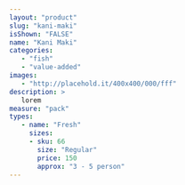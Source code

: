 ```yaml
---
layout: "product"
slug: "kani-maki"
isShown: "FALSE"
name: "Kani Maki"
categories:
   - "fish"
   - "value-added"
images:
   - "http://placehold.it/400x400/000/fff"
description: >
   lorem
measure: "pack"
types: 
   - name: "Fresh"
     sizes: 
     - sku: 66
       size: "Regular"
       price: 150
       approx: "3 - 5 person"
---
```

